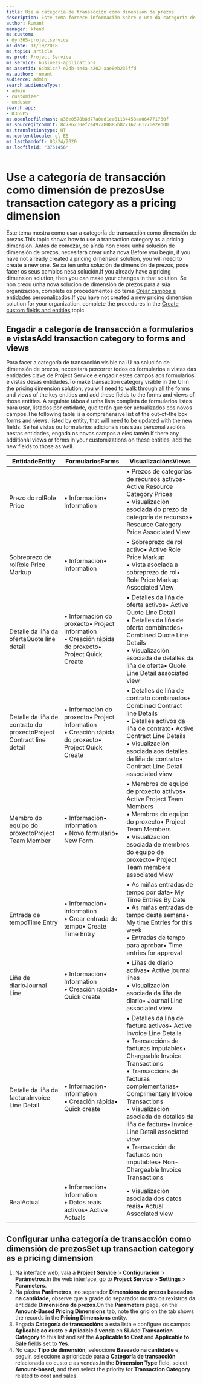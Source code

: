 ```yaml
---
title: Use a categoría de transacción como dimensión de prezos
description: Este tema fornece información sobre o uso da categoría de transacción como dimensión de prezos.
author: Rumant
manager: kfend
ms.custom:
- dyn365-projectservice
ms.date: 11/19/2018
ms.topic: article
ms.prod: Project Service
ms.service: business-applications
ms.assetid: 64b81ca7-e2db-4e4a-a202-aae0eb235ffd
ms.author: rumant
audience: Admin
search.audienceType:
- admin
- customizer
- enduser
search.app:
- D365PS
ms.openlocfilehash: a36e0578b8d77a0ed1ea61134453aa064771760f
ms.sourcegitcommit: 8c786230ef2a497280885b827162561776e2eb00
ms.translationtype: HT
ms.contentlocale: gl-ES
ms.lasthandoff: 03/24/2020
ms.locfileid: "3751456"
---
```

# <a name="use-transaction-category-as-a-pricing-dimension"></a><span data-ttu-id="6b38b-103">Use a categoría de transacción como dimensión de prezos</span><span class="sxs-lookup"><span data-stu-id="6b38b-103">Use transaction category as a pricing dimension</span></span>
<span data-ttu-id="6b38b-104">Este tema mostra como usar a categoría de transacción como dimensión de prezos.</span><span class="sxs-lookup"><span data-stu-id="6b38b-104">This topic shows how to use a transaction category as a pricing dimension.</span></span> <span data-ttu-id="6b38b-105">Antes de comezar, se aínda non creou unha solución de dimensión de prezos, necesitará crear unha nova.</span><span class="sxs-lookup"><span data-stu-id="6b38b-105">Before you begin, if you have not already created a pricing dimension solution, you will need to create a new one.</span></span> <span data-ttu-id="6b38b-106">Se xa ten unha solución de dimensión de prezos, pode facer os seus cambios nesa solución.</span><span class="sxs-lookup"><span data-stu-id="6b38b-106">If you already have a pricing dimension solution, then you can make your changes in that solution.</span></span> <span data-ttu-id="6b38b-107">Se non creou unha nova solución de dimensión de prezos para a súa organización, complete os procedementos do tema [Crear campos e entidades personalizados](create-custom-fields-entities.md).</span><span class="sxs-lookup"><span data-stu-id="6b38b-107">If you have not created a new pricing dimension solution for your organization, complete the procedures in the [Create custom fields and entities](create-custom-fields-entities.md) topic.</span></span>

## <a name="add-transaction-category-to-forms-and-views"></a><span data-ttu-id="6b38b-108">Engadir a categoría de transacción a formularios e vistas</span><span class="sxs-lookup"><span data-stu-id="6b38b-108">Add transaction category to forms and views</span></span>
<span data-ttu-id="6b38b-109">Para facer a categoría de transacción visible na IU na solución de dimensión de prezos, necesitará percorrer todos os formularios e vistas das entidades clave de Project Service e engadir estes campos aos formularios e vistas desas entidades.</span><span class="sxs-lookup"><span data-stu-id="6b38b-109">To make transaction category visible in the UI in the pricing dimension solution, you will need to walk through all the forms and views of the key entities and add these fields to the forms and views of those entities.</span></span>
<span data-ttu-id="6b38b-110">A seguinte táboa é unha lista completa de formularios listos para usar, listados por entidade, que terán que ser actualizados cos novos campos.</span><span class="sxs-lookup"><span data-stu-id="6b38b-110">The following table is a comprehensive list of the out-of-the box forms and views, listed by entity, that will need to be updated with the new fields.</span></span> <span data-ttu-id="6b38b-111">Se hai vistas ou formularios adicionais nas súas personalizacións nestas entidades, engada os novos campos a eles tamén.</span><span class="sxs-lookup"><span data-stu-id="6b38b-111">If there any additional views or forms in your customizations on these entities, add the new fields to those as well.</span></span>

|  <span data-ttu-id="6b38b-112">Entidade</span><span class="sxs-lookup"><span data-stu-id="6b38b-112">Entity</span></span>        | <span data-ttu-id="6b38b-113">Formularios</span><span class="sxs-lookup"><span data-stu-id="6b38b-113">Forms</span></span>     |<span data-ttu-id="6b38b-114">Visualizacións</span><span class="sxs-lookup"><span data-stu-id="6b38b-114">Views</span></span>        |
| ------------------------------|---------------------------------|----------------------------------|
|  <span data-ttu-id="6b38b-115">Prezo do rol</span><span class="sxs-lookup"><span data-stu-id="6b38b-115">Role Price</span></span>|<span data-ttu-id="6b38b-116">• Información</span><span class="sxs-lookup"><span data-stu-id="6b38b-116">• Information</span></span> |<span data-ttu-id="6b38b-117">• Prezos de categorías de recursos activos</span><span class="sxs-lookup"><span data-stu-id="6b38b-117">• Active Resource Category Prices</span></span><br> <span data-ttu-id="6b38b-118">• Visualización asociada do prezo da categoría de recursos</span><span class="sxs-lookup"><span data-stu-id="6b38b-118">• Resource Category Price Associated View</span></span>|
|  <span data-ttu-id="6b38b-119">Sobreprezo de rol</span><span class="sxs-lookup"><span data-stu-id="6b38b-119">Role Price Markup</span></span>|<span data-ttu-id="6b38b-120">• Información</span><span class="sxs-lookup"><span data-stu-id="6b38b-120">• Information</span></span>|<span data-ttu-id="6b38b-121">• Sobreprezo de rol activo</span><span class="sxs-lookup"><span data-stu-id="6b38b-121">• Active Role Price Markup</span></span><br><span data-ttu-id="6b38b-122">• Vista asociada a sobreprezo de rol</span><span class="sxs-lookup"><span data-stu-id="6b38b-122">• Role Price Markup Associated View</span></span>|
|  <span data-ttu-id="6b38b-123">Detalle da liña da oferta</span><span class="sxs-lookup"><span data-stu-id="6b38b-123">Quote line detail</span></span>|<span data-ttu-id="6b38b-124">• Información do proxecto</span><span class="sxs-lookup"><span data-stu-id="6b38b-124">• Project Information</span></span><br><span data-ttu-id="6b38b-125">• Creación rápida do proxecto</span><span class="sxs-lookup"><span data-stu-id="6b38b-125">• Project Quick Create</span></span>|<span data-ttu-id="6b38b-126">• Detalles da liña de oferta activos</span><span class="sxs-lookup"><span data-stu-id="6b38b-126">• Active Quote Line Detail</span></span><br><span data-ttu-id="6b38b-127">• Detalles da liña de oferta combinados</span><span class="sxs-lookup"><span data-stu-id="6b38b-127">• Combined Quote Line Details</span></span><br><span data-ttu-id="6b38b-128">• Visualización asociada de detalles da liña de oferta</span><span class="sxs-lookup"><span data-stu-id="6b38b-128">• Quote Line Detail associated view</span></span>|
|  <span data-ttu-id="6b38b-129">Detalle da liña de contrato do proxecto</span><span class="sxs-lookup"><span data-stu-id="6b38b-129">Project Contract line detail</span></span>|<span data-ttu-id="6b38b-130">• Información do proxecto</span><span class="sxs-lookup"><span data-stu-id="6b38b-130">• Project Information</span></span><br><span data-ttu-id="6b38b-131">• Creación rápida do proxecto</span><span class="sxs-lookup"><span data-stu-id="6b38b-131">• Project Quick Create</span></span>|<span data-ttu-id="6b38b-132">• Detalles de liña de contrato combinados</span><span class="sxs-lookup"><span data-stu-id="6b38b-132">• Combined Contract line Details</span></span><br><span data-ttu-id="6b38b-133">• Detalles activos da liña de contrato</span><span class="sxs-lookup"><span data-stu-id="6b38b-133">• Active Contract Line Details</span></span><br><span data-ttu-id="6b38b-134">• Visualización asociada aos detalles da liña de contrato</span><span class="sxs-lookup"><span data-stu-id="6b38b-134">• Contract Line Detail associated view</span></span>|
|  <span data-ttu-id="6b38b-135">Membro do equipo do proxecto</span><span class="sxs-lookup"><span data-stu-id="6b38b-135">Project Team Member</span></span>|<span data-ttu-id="6b38b-136">• Información</span><span class="sxs-lookup"><span data-stu-id="6b38b-136">• Information</span></span><br><span data-ttu-id="6b38b-137">• Novo formulario</span><span class="sxs-lookup"><span data-stu-id="6b38b-137">• New Form</span></span>|<span data-ttu-id="6b38b-138">• Membros do equipo de proxecto activos</span><span class="sxs-lookup"><span data-stu-id="6b38b-138">• Active Project Team Members</span></span><br><span data-ttu-id="6b38b-139">• Membros do equipo do proxecto</span><span class="sxs-lookup"><span data-stu-id="6b38b-139">• Project Team Members</span></span><br><span data-ttu-id="6b38b-140">• Visualización asociada de membros do equipo de proxecto</span><span class="sxs-lookup"><span data-stu-id="6b38b-140">• Project Team members associated View</span></span>|
|  <span data-ttu-id="6b38b-141">Entrada de tempo</span><span class="sxs-lookup"><span data-stu-id="6b38b-141">Time Entry</span></span>|<span data-ttu-id="6b38b-142">• Información</span><span class="sxs-lookup"><span data-stu-id="6b38b-142">• Information</span></span><br><span data-ttu-id="6b38b-143">• Crear entrada de tempo</span><span class="sxs-lookup"><span data-stu-id="6b38b-143">• Create Time Entry</span></span>|<span data-ttu-id="6b38b-144">• As miñas entradas de tempo por data</span><span class="sxs-lookup"><span data-stu-id="6b38b-144">• My Time Entries By Date</span></span><br><span data-ttu-id="6b38b-145">• As miñas entradas de tempo desta semana</span><span class="sxs-lookup"><span data-stu-id="6b38b-145">• My time Entries for this week</span></span><br><span data-ttu-id="6b38b-146">• Entradas de tempo para aprobar</span><span class="sxs-lookup"><span data-stu-id="6b38b-146">• Time entries for approval</span></span>|
|  <span data-ttu-id="6b38b-147">Liña de diario</span><span class="sxs-lookup"><span data-stu-id="6b38b-147">Journal Line</span></span>|<span data-ttu-id="6b38b-148">• Información</span><span class="sxs-lookup"><span data-stu-id="6b38b-148">• Information</span></span><br><span data-ttu-id="6b38b-149">• Creación rápida</span><span class="sxs-lookup"><span data-stu-id="6b38b-149">• Quick create</span></span>|<span data-ttu-id="6b38b-150">• Liñas de diario activas</span><span class="sxs-lookup"><span data-stu-id="6b38b-150">• Active journal lines</span></span><br><span data-ttu-id="6b38b-151">• Visualización asociada da liña de diario</span><span class="sxs-lookup"><span data-stu-id="6b38b-151">• Journal Line associated view</span></span>|
|  <span data-ttu-id="6b38b-152">Detalle da liña da factura</span><span class="sxs-lookup"><span data-stu-id="6b38b-152">Invoice Line Detail</span></span>|<span data-ttu-id="6b38b-153">• Información</span><span class="sxs-lookup"><span data-stu-id="6b38b-153">• Information</span></span><br><span data-ttu-id="6b38b-154">• Creación rápida</span><span class="sxs-lookup"><span data-stu-id="6b38b-154">• Quick create</span></span>|<span data-ttu-id="6b38b-155">• Detalles da liña de factura activos</span><span class="sxs-lookup"><span data-stu-id="6b38b-155">• Active Invoice Line Details</span></span><br><span data-ttu-id="6b38b-156">• Transaccións de facturas imputables</span><span class="sxs-lookup"><span data-stu-id="6b38b-156">• Chargeable Invoice Transactions</span></span><br><span data-ttu-id="6b38b-157">• Transaccións de facturas complementarias</span><span class="sxs-lookup"><span data-stu-id="6b38b-157">• Complimentary Invoice Transactions</span></span><br><span data-ttu-id="6b38b-158">• Visualización asociada de detalles da liña de factura</span><span class="sxs-lookup"><span data-stu-id="6b38b-158">• Invoice Line Detail associated view</span></span><br><span data-ttu-id="6b38b-159">• Transacción de facturas non imputables</span><span class="sxs-lookup"><span data-stu-id="6b38b-159">• Non-Chargeable Invoice Transactions</span></span>|
|  <span data-ttu-id="6b38b-160">Real</span><span class="sxs-lookup"><span data-stu-id="6b38b-160">Actual</span></span>|<span data-ttu-id="6b38b-161">• Información</span><span class="sxs-lookup"><span data-stu-id="6b38b-161">• Information</span></span><br><span data-ttu-id="6b38b-162">• Datos reais activos</span><span class="sxs-lookup"><span data-stu-id="6b38b-162">• Active Actuals</span></span>|<span data-ttu-id="6b38b-163">• Visualización asociada dos datos reais</span><span class="sxs-lookup"><span data-stu-id="6b38b-163">• Actual Associated view</span></span>|

## <a name="set-up-transaction-category-as-a-pricing-dimension"></a><span data-ttu-id="6b38b-164">Configurar unha categoría de transacción como dimensión de prezos</span><span class="sxs-lookup"><span data-stu-id="6b38b-164">Set up transaction category as a pricing dimension</span></span>

1. <span data-ttu-id="6b38b-165">Na interface web, vaia a **Project Service** > **Configuración** > **Parámetros**.</span><span class="sxs-lookup"><span data-stu-id="6b38b-165">In the web interface, go to **Project Service** > **Settings** > **Parameters**.</span></span> 
2. <span data-ttu-id="6b38b-166">Na páxina **Parámetros**, no separador **Dimensións de prezos baseados na cantidade**, observe que a grade do separador mostra os rexistros da entidade **Dimensións de prezos**.</span><span class="sxs-lookup"><span data-stu-id="6b38b-166">On the **Parameters** page, on the **Amount-Based Pricing Dimensions** tab, note the grid on the tab shows the records in the **Pricing Dimensions** entity.</span></span>
3. <span data-ttu-id="6b38b-167">Engada **Categoría de transaccións** a esta lista e configure os campos **Aplicable ao custo** e **Aplicable á venda** en **Si**.</span><span class="sxs-lookup"><span data-stu-id="6b38b-167">Add **Transaction Category** to this list and set the **Applicable to Cost** and **Applicable to Sale** fields set to **Yes**.</span></span>
4. <span data-ttu-id="6b38b-168">No capo **Tipo de dimensión**, seleccione **Baseado na cantidade** e, seguir, seleccione a prioridade para a **Categoría de transacción** relacionada co custo e as vendas.</span><span class="sxs-lookup"><span data-stu-id="6b38b-168">In the **Dimension Type** field, select **Amount-based**, and then select the priority for **Transaction Category** related to cost and sales.</span></span>
